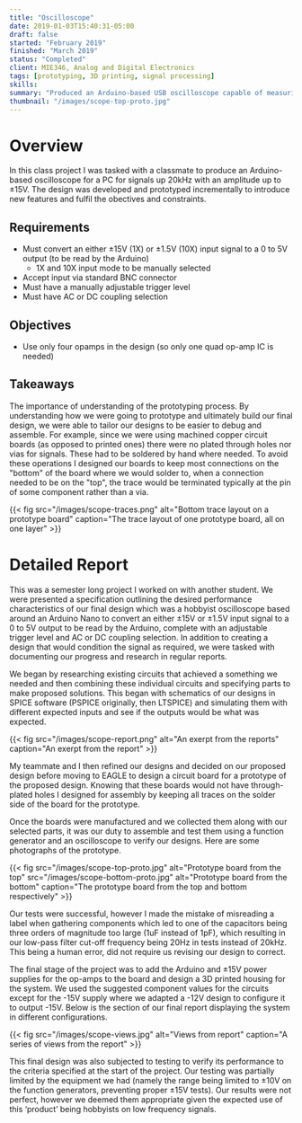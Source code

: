 ```yaml
---
title: "Oscilloscope"
date: 2019-01-03T15:40:31-05:00
draft: false
started: "February 2019"
finished: "March 2019"
status: "Completed"
client: MIE346, Analog and Digital Electronics
tags: [prototyping, 3D printing, signal processing]
skills:
summary: "Produced an Arduino-based USB oscilloscope capable of measuring signals up to 20kHz, with AC/DC coupling and hardware 1X/10X scaling"
thumbnail: "/images/scope-top-proto.jpg"
---
```


# Overview

In this class project I was tasked with a classmate to produce an Arduino-based oscilloscope for a PC for signals up 20kHz with an amplitude up to ±15V. The design was developed and prototyped incrementally to introduce new features and fulfil the obectives and constraints.

## Requirements
- Must convert an either ±15V (1X) or ±1.5V (10X) input signal to a 0 to 5V output (to be read by the Arduino)
  - 1X and 10X input mode to be manually selected
- Accept input via standard BNC connector
- Must have a manually adjustable trigger level
- Must have AC or DC coupling selection

## Objectives
- Use only four opamps in the design (so only one quad op-amp IC is needed)

## Takeaways
The importance of understanding of the prototyping process. By understanding how we were going to prototype and ultimately build our final design, we were able to tailor our designs to be easier to debug and assemble. For example, since we were using machined copper circuit boards (as opposed to printed ones) there were no plated through holes nor vias for signals. These had to be soldered by hand where needed. To avoid these operations I designed our boards to keep most connections on the "bottom" of the board where we would solder to, when a connection needed to be on the "top", the trace would be terminated typically at the pin of some component rather than a via.

{{< fig src="/images/scope-traces.png" alt="Bottom trace layout on a prototype board" caption="The trace layout of one prototype board, all on one layer" >}}

# Detailed Report

This was a semester long project I worked on with another student. We were presented a specification outlining the desired performance characteristics of our final design which was a hobbyist oscilloscope based around an Arduino Nano to convert an either ±15V or ±1.5V input signal to a 0 to 5V output to be read by the Arduino, complete with an adjustable trigger level and AC or DC coupling selection. In addition to creating a design that would condition the signal as required, we were tasked with documenting our progress and research in regular reports. 

We began by researching existing circuits that achieved a something we needed and then combining these individual circuits and specifying parts to make proposed solutions. This began with schematics of our designs in SPICE software (PSPICE originally, then LTSPICE) and simulating them with different expected inputs and see if the outputs would be what was expected.

{{< fig src="/images/scope-report.png" alt="An exerpt from the reports" caption="An exerpt from the report" >}}

My teammate and I then refined our designs and decided on our proposed design before moving to EAGLE to design a circuit board for a prototype of the proposed design. Knowing that these boards would not have through-plated holes I designed for assembly by keeping all traces on the solder side of the board for the prototype.

Once the boards were manufactured and we collected them along with our selected parts, it was our duty to assemble and test them using a function generator and an oscilloscope to verify our designs. Here are some photographs of the prototype.

{{< fig src="/images/scope-top-proto.jpg" alt="Prototype board from the top" src="/images/scope-bottom-proto.jpg" alt="Prototype board from the bottom" caption="The prototype board from the top and bottom respectively" >}}

Our tests were successful, however I made the mistake of misreading a label when gathering components which led to one of the capacitors being three orders of magnitude too large (1uF instead of 1pF), which resulting in our low-pass filter cut-off frequency being 20Hz in tests instead of 20kHz. This being a human error, did not require us revising our design to correct.

The final stage of the project was to add the Arduino and ±15V power supplies for the op-amps to the board and design a 3D printed housing for the system. We used the suggested component values for the circuits except for the -15V supply where we adapted a -12V design to configure it to output -15V. Below is the section of our final report displaying the system in different configurations.

{{< fig src="/images/scope-views.jpg" alt="Views from report" caption="A series of views from the report" >}}


This final design was also subjected to testing to verify its performance to the criteria specified at the start of the project. Our testing was partially limited by the equipment we had (namely the range being limited to ±10V on the function generators, preventing proper ±15V tests). Our results were not perfect, however we deemed them appropriate given the expected use of this ‘product’ being hobbyists on low frequency signals.

